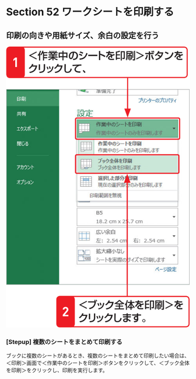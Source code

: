 # Section 52 ワークシートを印刷する

## 印刷の向きや用紙サイズ、余白の設定を行う

![](005.png)

### [Stepup] 複数のシートをまとめて印刷する

ブックに複数のシートがあるとき、複数のシートをまとめて印刷したい場合は、＜印刷＞画面で＜作業中のシートを印刷＞ボタンをクリックして、＜ブック全体を印刷＞をクリックし、印刷を実行します。
